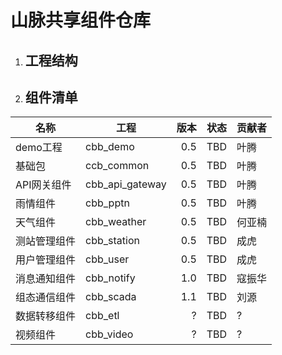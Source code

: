 # 山脉共享组件仓库

1. ## 工程结构
2. ## 组件清单
名称 |工程 | 版本 | 状态 | 贡献者 
-|-|-:|-|-
demo工程|cbb_demo|0.5|TBD|叶腾
基础包|ccb_common|0.5|TBD|叶腾
API网关组件|cbb_api_gateway|0.5|TBD|叶腾
雨情组件|cbb_pptn|0.5|TBD|叶腾
天气组件|cbb_weather|0.5|TBD|何亚楠
测站管理组件|cbb_station|0.5|TBD|成虎
用户管理组件|cbb_user|0.5|TBD|成虎
消息通知组件|cbb_notify|1.0|TBD|寇振华
组态通信组件|cbb_scada|1.1|TBD|刘源
数据转移组件|cbb_etl|?|TBD|?
视频组件|cbb_video|?|TBD|?

